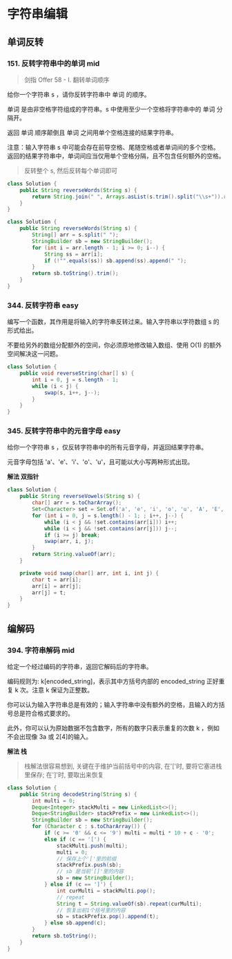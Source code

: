 # 字符串编辑

## 单词反转

### 151. 反转字符串中的单词 mid

> 剑指 Offer 58 - I. 翻转单词顺序

给你一个字符串 s ，请你反转字符串中 单词 的顺序。

单词 是由非空格字符组成的字符串。s 中使用至少一个空格将字符串中的 单词 分隔开。

返回 单词 顺序颠倒且 单词 之间用单个空格连接的结果字符串。

注意：输入字符串 s 中可能会存在前导空格、尾随空格或者单词间的多个空格。返回的结果字符串中，单词间应当仅用单个空格分隔，且不包含任何额外的空格。

> 反转整个 s, 然后反转每个单词即可

```java
class Solution {
    public String reverseWords(String s) {
        return String.join(" ", Arrays.asList(s.trim().split("\\s+")).reversed());
    }
}
```

```java
class Solution {
    public String reverseWords(String s) {
        String[] arr = s.split(" ");
        StringBuilder sb = new StringBuilder();
        for (int i = arr.length - 1; i >= 0; i--) {
            String ss = arr[i];
            if (!"".equals(ss)) sb.append(ss).append(" ");
        }
        return sb.toString().trim();
    }
}
```

### 344. 反转字符串 easy

编写一个函数，其作用是将输入的字符串反转过来。输入字符串以字符数组 s 的形式给出。

不要给另外的数组分配额外的空间，你必须原地修改输入数组、使用 O(1) 的额外空间解决这一问题。

```java
class Solution {
    public void reverseString(char[] s) {
        int i = 0, j = s.length - 1;
        while (i < j) {
            swap(s, i++, j--);
        }
    }
}
```

### 345. 反转字符串中的元音字母 easy

给你一个字符串 s ，仅反转字符串中的所有元音字母，并返回结果字符串。

元音字母包括 'a'、'e'、'i'、'o'、'u'，且可能以大小写两种形式出现。

**解法 双指针**

```java
class Solution {
    public String reverseVowels(String s) {
        char[] arr = s.toCharArray();
        Set<Character> set = Set.of('a', 'e', 'i', 'o', 'u', 'A', 'E', 'I', 'O', 'U');
        for (int i = 0, j = s.length() - 1; ; i++, j--) {
            while (i < j && !set.contains(arr[i])) i++;
            while (i < j && !set.contains(arr[j])) j--;
            if (i >= j) break;
            swap(arr, i, j);
        }
        return String.valueOf(arr);
    }

    private void swap(char[] arr, int i, int j) {
        char t = arr[i];
        arr[i] = arr[j];
        arr[j] = t;
    }
}
```

## 编解码

### 394. 字符串解码 mid

给定一个经过编码的字符串，返回它解码后的字符串。

编码规则为: k[encoded_string]，表示其中方括号内部的 encoded_string 正好重复 k 次。注意 k 保证为正整数。

你可以认为输入字符串总是有效的；输入字符串中没有额外的空格，且输入的方括号总是符合格式要求的。

此外，你可以认为原始数据不包含数字，所有的数字只表示重复的次数 k ，例如不会出现像 3a 或 2[4]的输入。

**解法 栈**

> 栈解法很容易想到, 关键在于维护当前括号中的内容, 在'['时, 要将它塞进栈里保存; 在']'时, 要取出来恢复

```java
class Solution {
    public String decodeString(String s) {
        int multi = 0;
        Deque<Integer> stackMulti = new LinkedList<>();
        Deque<StringBuilder> stackPrefix = new LinkedList<>();
        StringBuilder sb = new StringBuilder();
        for (Character c : s.toCharArray()) {
            if (c >= '0' && c <= '9') multi = multi * 10 + c - '0';
            else if (c == '[') {
                stackMulti.push(multi);
                multi = 0;
                // 保存上个'['里的前缀
                stackPrefix.push(sb);
                // sb 是当前'[]'里的内容
                sb = new StringBuilder();
            } else if (c == ']') {
                int curMulti = stackMulti.pop();
                // repeat
                String t = String.valueOf(sb).repeat(curMulti);
                // 恢复出前1个括号里的内容
                sb = stackPrefix.pop().append(t);
            } else sb.append(c);
        }
        return sb.toString();
    }
}
```
